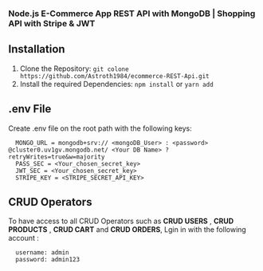 ### Node.js E-Commerce App REST API with MongoDB | Shopping API with Stripe & JWT

## Installation 

1. Clone the Repository: `git colone https://github.com/Astroth1984/ecommerce-REST-Api.git`
2. Install the required Dependencies: `npm install` or `yarn add`

## .env File

Create .env file on the root path with the following keys: 

```
  MONGO_URL = mongodb+srv:// <mongoDB_User> : <password> @cluster0.uv1gv.mongodb.net/ <Your DB Name> ?retryWrites=true&w=majority
  PASS_SEC = <Your_chosen_secret_key>
  JWT_SEC = <Your_chosen_secret_key>
  STRIPE_KEY = <STRIPE_SECRET_API_KEY>

```

## CRUD Operators 

To have access to all CRUD Operators such as **CRUD USERS** , **CRUD PRODUCTS** , **CRUD CART** and **CRUD ORDERS**, Lgin in with the following account :

```
  username: admin
  password: admin123
  
 ```
